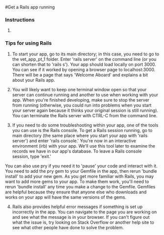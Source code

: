 #Get a Rails app running

### Instructions
1.

### Tips for using Rails

1) To start your app, go to its main directory; in this case, you need to go to the vet_app_pt_1 folder. Enter 'rails server' on the command line (or you can shorten that to 'rails s'). Your app should load locally on port 3000. You can see if it worked by opening a browser page to localhost:3000. There will be a page that says 'Welcome Aboard' and explains a bit about your Rails app.

2) You will likely want to keep one terminal window open so that your server can continue running and another to use when working with your app. When you're finished developing, make sure to stop the server from running (otherwise, you could run into problems when you start your server again because it thinks your original session is still running). You can terminate the Rails server with CTRL-C from the command line.

3) If you need to do some troubleshooting within your app, one of the tools you can use is the Rails console. To get a Rails session running, go to main directory (the same place where you start your app with 'rails server') and enter 'rails console.' You're now in an interactive environment (irb) with your app. We'll use this tool later to examine the records we have in our app's database. To leave a Rails console session, type 'exit.'

  You can also use pry if you need it to 'pause' your code and interact with it. You need to add the pry gem to your Gemfile in the app, then rerun 'bundle install' to add your new gem. As you get more familiar with Rails, you may want to add more gems to your app.   To make them work, you'll need to rerun 'bundle install' any time you make a change to the Gemfile. Gemfiles are helpful because they ensure that anyone else who downloads and works on your app will have the same versions of the gems.

4) Rails also provides helpful error messages if something is set up incorrectly in the app. You can navigate to the page you are working on and see what the message is in your browser. If you can't figure out what the issue is, try looking on Stack Overflow or another help site to see what other people have done to solve the problem.
